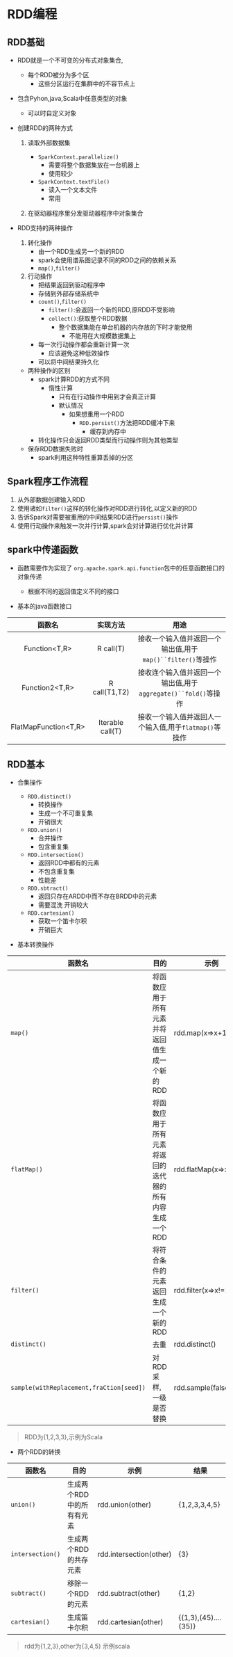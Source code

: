 # RDD编程

## RDD基础
- RDD就是一个不可变的分布式对象集合,
  - 每个RDD被分为多个区
    - 这些分区运行在集群中的不容节点上
- 包含Pyhon,java,Scala中任意类型的对象
  - 可以时自定义对象

- 创建RDD的两种方式
  1. 读取外部数据集
      - `SparkContext.parallelize()`
        - 需要将整个数据集放在一台机器上
        - 使用较少
      - `SparkContext.textFile()`
        - 读入一个文本文件
        - 常用

  2. 在驱动器程序里分发驱动器程序中对象集合

- RDD支持的两种操作
  1. 转化操作
      - 由一个RDD生成另一个新的RDD
      - spark会使用谱系图记录不同的RDD之间的依赖关系
      - `map()`,`filter()`
  2. 行动操作
      - 把结果返回到驱动程序中
      - 存储到外部存储系统中
      - `count()`,`filter()`
        - `filter()`:会返回一个新的RDD,原RDD不受影响
        - `collect()`:获取整个RDD数据
          - 整个数据集能在单台机器的内存放的下时才能使用
            - 不能用在大规模数据集上
      - 每一次行动操作都会重新计算一次
        - 应该避免这种低效操作
      - 可以将中间结果持久化
  - 两种操作的区别
    - spark计算RDD的方式不同
      - 惰性计算
        - 只有在行动操作中用到才会真正计算
        - 默认情况
          - 如果想重用一个RDD
            - `RDD.persist()`方法把RDD缓冲下来
              - 缓存到内存中
    - 转化操作只会返回RDD类型而行动操作则为其他类型
  - 保存RDD数据失败时
    - spark利用这种特性重算丢掉的分区

## Spark程序工作流程
1. 从外部数据创建输入RDD
2. 使用诸如`filter()`这样的转化操作对RDD进行转化,以定义新的RDD
3. 告诉Spark对需要被重用的中间结果RDD进行`persist()`操作
4. 使用行动操作来触发一次并行计算,spark会对计算进行优化并计算

## spark中传递函数
- 函数需要作为实现了 `org.apache.spark.api.function`包中的任意函数接口的对象传递
  - 根据不同的返回值定义不同的接口

- 基本的java函数接口

|        函数名        |      实现方法       |                              用途                              |
|:--------------------:|:-------------------:|:--------------------------------------------------------------:|
|    Function<T,R>     |      R call(T)      |   接收一个输入值并返回一个输出值,用于`map()``filter()`等操作   |
|    Function2<T,R>    |    R call(T1,T2)    | 接收连个输入值并返回一个输出值,用于`aggregate()``fold()`等操作 |
| FlatMapFunction<T,R> | Iterable<R> call(T) |     接收一个输入值并返回人一个输入值,用于`flatmap()`等操作     |


## RDD基本
- 合集操作
  - `RDD.distinct()`
    - 转换操作
    - 生成一个不可重复集
    - 开销很大
  - `RDD.union()`
    - 合并操作
    - 包含重复集
  - `RDD.intersection()`
    - 返回RDD中都有的元素
    - 不包含重复集
    - 性能差
  - `RDD.sbtract()`
    - 返回只存在ARDD中而不存在BRDD中的元素
    - 需要混洗 开销较大
  - `RDD.cartesian()`
    - 获取一个笛卡尔积
    - 开销巨大

- 基本转换操作

| 函数名                                   | 目的                                                    | 示例                    | 结果            |
| ---------------------------------------- | ------------------------------------------------------- | ----------------------- | --------------- |
| `map()`                                  | 将函数应用于所有元素并将返回值生成一个新的RDD           | rdd.map(x=>x+1)         | {2,3,4,4}       |
| `flatMap()`                              | 将函数应用于所有元素将返回的迭代器的所有内容生成一个RDD | rdd.flatMap(x=>x.to(3)) | {1,2,3,2,3,3,3} |
| `filter()`                               | 将符合条件的元素返回生成一个新的RDD                     | rdd.filter(x=>x!=1)     | {2,3,3}         |
| `distinct()`                             | 去重                                                    | rdd.distinct()          | {1,2,3}         |
| `sample(withReplacement,fraCtion[seed])` | 对RDD采样,一级是否替换                                  | rdd.sample(false,0,5)   | 不确定的        |
> RDD为{1,2,3,3},示例为Scala

- 两个RDD的转换

| 函数名           | 目的                      | 示例                    | 结果                 |
| ---------------- | ------------------------- | ----------------------- | -------------------- |
| `union()`        | 生成两个RDD中的所有有元素 | rdd.union(other)        | {1,2,3,3,4,5}        |
| `intersection()` | 生成两个RDD的共存元素     | rdd.intersection(other) | {3}                  |
| `subtract()`     | 移除一个RDD的元素         | rdd.subtract(other)     | {1,2}                |
| `cartesian()`    | 生成笛卡尔积              | rdd.cartesian(other)    | {(1,3),(45)....(35)} |
> rdd为{1,2,3},other为{3,4,5} 示例scala
